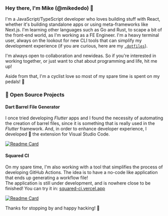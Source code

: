 ### Hey there, I'm Mike (@mikededo) :wave:

I'm a JavaScript/TypeScript developer who loves building stuff with React,
whether it's building standalone apps or using meta-frameworks like Next.js.
I'm learning other languages such as Go and Rust, to scape a bit of the front-end
world, as I'm working as a FE Engineer. I'm a heavy terminal user, always on the
lookout for new CLI tools that can simplify my development experience (if you are
curious, here are my [`.dotfiles`](https://github.com/mikededo/.dotfiles)).

I'm always open to collaboration and newideas. So if you're interested in working
together, or just want to chat about programming and life, hit me up!

Aside from that, I'm a cyclist love so most of my spare time is spent on my pedals! 
:bicyclist:

### :open_hands: Open Source Projects

#### Dart Barrel File Generator

I once tried developing _Flutter_ apps and I found the necessity of automating
the creation of barrel files, since it is something that is really used in the
_Flutter_ framework. And, in order to enhance developer experience, I developed
👷 the extension for Visual Studio Code.

[![Readme Card](https://github-readme-stats.vercel.app/api/pin/?username=mikededo&repo=dartBarrelFileGenerator)](https://github.com/mikededo/dartBarrelFileGenerator)

#### Squared CI

On my spare time, I'm also working with a tool that simplifies the process of
developing GitHub Actions. The idea is to have a no-code like application that
ends up generating a workflow file!  
The application is still under development, and is nowhere close to be finished!
You can try it in: [squared-ci.vercel.app](https://squared-ci.vercel.app/)

[![Readme Card](https://github-readme-stats.vercel.app/api/pin/?username=mikededo&repo=squared-ci)](https://github.com/mikededo/squared-ci)

Thanks for stopping by and happy hacking! 🚀
